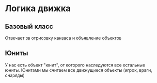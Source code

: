 # Логика движка

## Базовый класс
Отвечает за отрисовку канваса и объявление объектов

## Юниты
У нас есть объект "юнит", от которого наследуются все остальные юниты. Юнитами мы считаем все движущиеся объекты (игрок, враги, снаряды)
